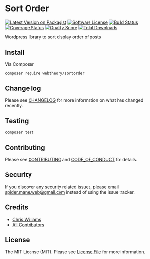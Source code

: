 # Sort Order

[![Latest Version on Packagist][ico-version]][link-packagist]
[![Software License][ico-license]](LICENSE.md)
[![Build Status][ico-travis]][link-travis]
[![Coverage Status][ico-scrutinizer]][link-scrutinizer]
[![Quality Score][ico-code-quality]][link-code-quality]
[![Total Downloads][ico-downloads]][link-downloads]

Wordpress library to sort display order of posts

## Install

Via Composer

```bash
composer require webtheory/sortorder
```

## Change log

Please see [CHANGELOG](CHANGELOG.md) for more information on what has changed recently.

## Testing

```bash
composer test
```

## Contributing

Please see [CONTRIBUTING](CONTRIBUTING.md) and [CODE_OF_CONDUCT](CODE_OF_CONDUCT.md) for details.

## Security

If you discover any security related issues, please email spider.mane.web@gmail.com instead of using the issue tracker.

## Credits

* [Chris Williams][link-author]
* [All Contributors][link-contributors]

## License

The MIT License (MIT). Please see [License File](LICENSE.md) for more information.

[ico-version]: https://img.shields.io/packagist/v/webtheory/sortorder.svg?style=flat-square
[ico-license]: https://img.shields.io/badge/license-MIT-brightgreen.svg?style=flat-square
[ico-travis]: https://img.shields.io/travis/spider-mane/sortorder/master.svg?style=flat-square
[ico-scrutinizer]: https://img.shields.io/scrutinizer/coverage/g/spider-mane/sortorder.svg?style=flat-square
[ico-code-quality]: https://img.shields.io/scrutinizer/g/spider-mane/sortorder.svg?style=flat-square
[ico-downloads]: https://img.shields.io/packagist/dt/webtheory/sortorder.svg?style=flat-square
[link-packagist]: https://packagist.org/packages/webtheory/sortorder
[link-travis]: https://travis-ci.org/spider-mane/sortorder
[link-scrutinizer]: https://scrutinizer-ci.com/g/spider-mane/sortorder/code-structure
[link-code-quality]: https://scrutinizer-ci.com/g/spider-mane/sortorder
[link-downloads]: https://packagist.org/packages/webtheory/sortorder
[link-author]: https://github.com/spider-mane
[link-contributors]: ../../contributors
